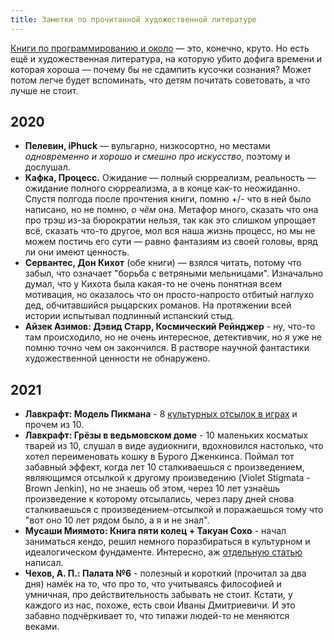 ```yaml
---
title: Заметки по прочитанной художественной литературе
---
```


[Книги по программированию и около](/2017/06/30/programming-books.html) — это, конечно, круто. Но есть ещё и художественная литература, на которую убито дофига времени и которая хороша — почему бы не сдампить кусочки сознания? Может потом легче будет вспоминать, что детям почитать советовать, а что лучше не стоит.

## 2020

- **Пелевин, iPhuck** — вульгарно, низкосортно, но местами _одновременно и хорошо и смешно про искусство_, поэтому и дослушал.
- **Кафка, Процесс.** Ожидание — полный сюрреализм, реальность — ожидание полного сюрреализма, а в конце как-то неожиданно. Спустя полгода после прочтения книги, помню +/- что в ней было написано, но не помню, _о чём_ она. Метафор много, сказать что она про трэш из-за бюрократии нельзя, так как это слишком упрощает всё, сказать что-то другое, мол вся наша жизнь процесс, но мы не можем постичь его сути — равно фантазиям из своей головы, вряд ли они имеют ценность.
- **Сервантес, Дон Кихот** (обе книги) — взялся читать, потому что забыл, что означает "борьба с ветряными мельницами". Изначально думал, что у Кихота была какая-то не очень понятная всем мотивация, но оказалось что он просто-напросто отбитый наглухо дед, обчитавшийся рыцарских романов. На протяжении всей истории испытывал подлинный испанский стыд.
- **Айзек Азимов: Дэвид Старр, Космический Рейнджер** - ну, что-то там происходило, но не очень интересное, детективчик, но я уже не помню точно чем он закончился. В растворе научной фантастики художественной ценности не обнаружено.

## 2021

- **Лавкрафт: Модель Пикмана** - 8 [культурных отсылок в играх](https://fallout.fandom.com/ru/wiki/Пикман) и прочем из 10.
- **Лавкрафт: Грёзы в ведьмовском доме** - 10 маленьких косматых тварей из 10, слушал в виде аудиокниги, вдохновился настолько, что хотел переименовать кошку в Бурого Дженкинса. Поймал тот забавный эффект, когда лет 10 сталкиваешься с произведением, являющимся отсылкой к другому произведению (Violet Stigmata - Brown Jenkin), но не знаешь об этом, через 10 лет узнаёшь произведение к которому отсылались, через пару дней снова сталкиваешься с произведением-отсылкой и поражаешься тому что "вот оно 10 лет рядом было, а я и не знал".
- **Мусаши Миямото: Книга пяти колец + Такуан Сохо** - начал заниматься кендо, решил немного поразбираться в культурном и идеалогическом фундаменте. Интересно, аж [отдельную статью](/2021/09/13/5-rings.html) написал. 
- **Чехов, А. П.: Палата №6** - полезный и короткий (прочитал за два дня) намёк на то, что про то, что учитываясь философией и умничная, про действительность забывать не стоит. Кстати, у каждого из нас, похоже, есть свои Иваны Дмитриевичи. И это забавно подчёркивает то, что типажи людей-то не меняются веками.
